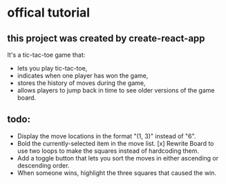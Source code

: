 # offical tutorial

## this project was created by create-react-app

It's a tic-tac-toe game that:

- lets you play tic-tac-toe,
- indicates when one player has won the game,
- stores the history of moves during the game,
- allows players to jump back in time to see older versions of the game board.

## todo:
- Display the move locations in the format "(1, 3)" instead of "6".
- Bold the currently-selected item in the move list.
[x] Rewrite Board to use two loops to make the squares instead of hardcoding them.
- Add a toggle button that lets you sort the moves in either ascending or descending order.
- When someone wins, highlight the three squares that caused the win.